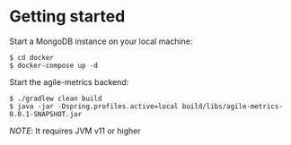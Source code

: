 # Getting started

Start a MongoDB instance on your local machine:
```console
$ cd docker
$ docker-compose up -d
```
Start the agile-metrics backend:
```console
$ ./gradlew clean build
$ java -jar -Dspring.profiles.active=local build/libs/agile-metrics-0.0.1-SNAPSHOT.jar
```

_NOTE_: It requires JVM v11 or higher